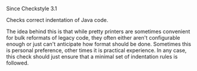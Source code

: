 Since Checkstyle 3.1

Checks correct indentation of Java code.

The idea behind this is that while pretty printers are sometimes
convenient for bulk reformats of legacy code, they often either aren\'t
configurable enough or just can\'t anticipate how format should be done.
Sometimes this is personal preference, other times it is practical
experience. In any case, this check should just ensure that a minimal
set of indentation rules is followed.
